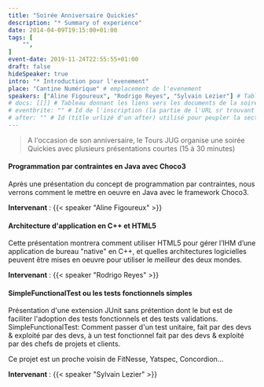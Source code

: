 ```yaml
---
title: "Soirée Anniversaire Quickies"
description: "* Summary of experience"
date: 2014-04-09T19:15:00+01:00
tags: [
    "",
]
event-date: 2019-11-24T22:55:55+01:00
draft: false
hideSpeaker: true
intro: "* Introduction pour l'evenement"
place: "Cantine Numérique" # emplacement de l'evenement
speakers: ["Aline Figoureux", "Rodrigo Reyes", "Sylvain Lezier"] # Tableau avec les nom des speakers entre " et séparé par des , et doit être identique au titre du speaker enregistré !
# docs: [[]] # Tableau donnant les liens vers les documents de la soirée hors affiche - exemple : [["L'inauguration","http://toursjug.cloud.xwiki.com/xwiki/bin/download/Meetings/20080409/InaugurationToursJUG.pdf"], ["Unitils et Selenium","Unitils-Selenium.pdf"]]
# eventbrite: "" # Id de l'inscription (la partie de l'URL sr trouvant après https://www.eventbrite.fr/e/ )
# after: "" # Id (title urlizé d'un after) utilisé pour peupler la section after d'un evvent (exemple : apside-after-01)
---
```


> A l'occasion de son anniversaire, le Tours JUG organise une soirée Quickies avec plusieurs présentations courtes (15 à 30 minutes)

#### Programmation par contraintes en Java avec Choco3

Après une présentation du concept de programmation par contraintes, nous verrons comment le mettre en oeuvre en Java avec le framework Choco3.

**Intervenant** : {{< speaker "Aline Figoureux" >}}

#### Architecture d'application en C++ et HTML5

Cette présentation montrera comment utiliser HTML5 pour gérer l’IHM d’une application de bureau "native" en C++, et quelles architectures logicielles peuvent être mises en oeuvre pour utiliser le meilleur des deux mondes.

**Intervenant** : {{< speaker "Rodrigo Reyes" >}}

#### SimpleFunctionalTest ou les tests fonctionnels simples

Présentation d'une extension JUnit sans prétention dont le but est de faciliter l'adoption des tests fonctionnels et des tests validations.
SimpleFunctionalTest: Comment passer d'un test unitaire, fait par des devs & exploité par des devs, à un test fonctionnel fait par des devs & exploité par des chefs de projets et clients.

Ce projet est un proche voisin de FitNesse, Yatspec, Concordion...

**Intervenant** : {{< speaker "Sylvain Lezier" >}}
